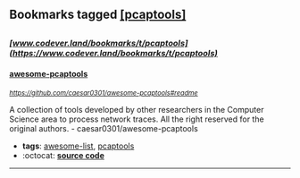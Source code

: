 ## Bookmarks tagged [[pcaptools]](https://www.codever.land/search?q=[pcaptools])

_<sup><sup>[www.codever.land/bookmarks/t/pcaptools](https://www.codever.land/bookmarks/t/pcaptools)</sup></sup>_
---
#### [awesome-pcaptools](https://github.com/caesar0301/awesome-pcaptools#readme)
_<sup>https://github.com/caesar0301/awesome-pcaptools#readme</sup>_

A collection of tools developed by other researchers in the Computer Science area to process network traces. All the right reserved for the original authors. - caesar0301/awesome-pcaptools
* **tags**: [awesome-list](../tagged/awesome-list.md), [pcaptools](../tagged/pcaptools.md)
* :octocat: **[source code](https://github.com/caesar0301/awesome-pcaptools#readme)**
---
